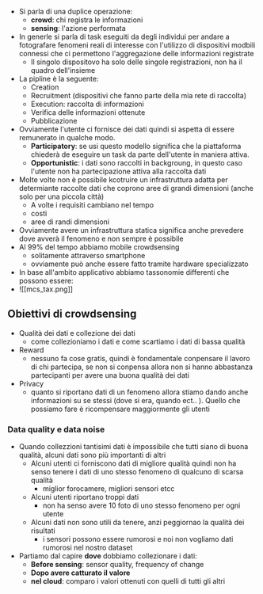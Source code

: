 - Si parla di una duplice operazione:
	- **crowd**: chi registra le informazioni
	- **sensing**: l'azione performata
- In generle si parla di task eseguiti da degli individui per andare a fotografare fenomeni reali di interesse con l'utilizzo di dispositivi modbili connessi che ci permettono l'aggregazione delle informazioni registrate
	- Il singolo dispositovo ha solo delle singole registrazioni, non ha il quadro dell'insieme
- La pipline è la seguente:
	- Creation
	- Recruitment (dispositivi che fanno parte della mia rete di raccolta)
	- Execution: raccolta di informazioni
	- Verifica delle informazioni ottenute
	- Pubblicazione
- Ovviamente l'utente ci fornisce dei dati quindi si aspetta di essere remunerato in qualche modo.
	- **Participatory**: se usi questo modello significa che la piattaforma chiederà de eseguire un task da parte dell'utente in maniera attiva.
	- **Opportunistic**: i dati sono raccolti in backgroung, in questo caso l'utente non ha partecipazione attiva alla raccolta dati
- Molte volte non è possibile kcotruire un infrastruttura adatta per determiante raccolte dati che coprono aree di grandi dimensioni (anche solo per una piccola città)
	- A volte i requisiti cambiano nel tempo
	- costi
	- aree di randi dimensioni
- Ovviamente avere un infrastruttura statica significa anche prevedere dove avverà il fenomeno e non sempre è possibile
- Al 99% del tempo abbiamo mobile crowdsensing
	- solitamente attraverso smartphone
	- ovviamente può anche essere fatto tramite hardware specializzato
- In base all'ambito applicativo abbiamo tassonomie differenti che possono essere:
- ![[mcs_tax.png]]
## Obiettivi di crowdsensing
- Qualità dei dati e collezione dei dati
	- come collezioniamo i dati  e come scartiamo i dati di bassa qualità
- Reward
	- nessuno fa cose gratis, quindi è fondamentale conpensare il lavoro di chi partecipa, se non si conpensa allora non si hanno abbastanza partecipanti per avere una buona qualità dei dati
- Privacy
	- quanto si riportano dati di un fenomeno allora stiamo dando anche informazioni su se stessi (dove si era, quando ect.. ). Quello che possiamo fare è ricompensare maggiormente gli utenti
### Data quality e data noise
- Quando collezzioni tantisimi dati è impossibile che tutti siano di buona qualità, alcuni dati sono più importanti di altri
	- Alcuni utenti ci forniscono dati di migliore qualità quindi non ha senso tenere i dati di uno stesso fenomeno di qualcuno di scarsa qualità
		- miglior forocamere, migliori sensori etcc
	- Alcuni utenti riportano troppi dati
		- non ha senso avere 10 foto di uno stesso fenomeno per ogni utente
	- Alcuni dati non sono utili da tenere, anzi peggiornao la qualità dei risultati
		- i sensori possono essere rumorosi e noi non vogliamo dati rumorosi nel nostro dataset
- Partiamo dal capire **dove** dobbiamo collezionare i dati:
	- **Before sensing**: sensor quality, frequency of change
	- **Dopo avere catturato il valore**
	- **nel cloud**: comparo i valori ottenuti con quelli di tutti gli altri
